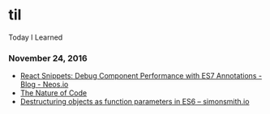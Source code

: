 # til
Today I Learned

### November 24, 2016
- [React Snippets: Debug Component Performance with ES7 Annotations - Blog - Neos.io](https://www.neos.io/blog/react-snippets-debug-component-performance-with-es7-annotations.html) 
- [The Nature of Code](http://natureofcode.com/) 
- [Destructuring objects as function parameters in ES6 – simonsmith.io](https://simonsmith.io/destructuring-objects-as-function-parameters-in-es6/) 
